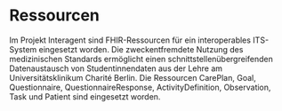 # Ressourcen

Im Projekt Interagent sind FHIR-Ressourcen für ein interoperables ITS-System eingesetzt worden. Die zweckentfremdete Nutzung des medizinischen Standards ermöglicht einen schnittstellenübergreifenden Datenaustausch von Studentinnendaten aus der Lehre am Universitätsklinikum Charité Berlin. Die Ressourcen CarePlan, Goal, Questionnaire, QuestionnaireResponse, ActivityDefinition, Observation, Task und Patient sind eingesetzt worden. 